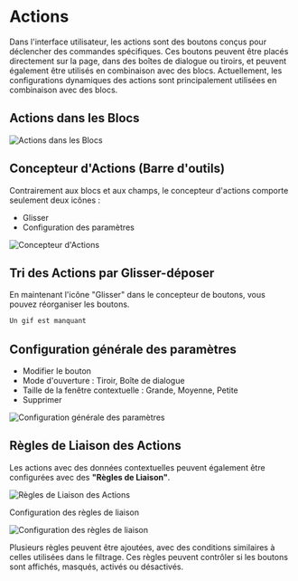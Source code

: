 # Actions

Dans l'interface utilisateur, les actions sont des boutons conçus pour déclencher des commandes spécifiques. Ces boutons peuvent être placés directement sur la page, dans des boîtes de dialogue ou tiroirs, et peuvent également être utilisés en combinaison avec des blocs. Actuellement, les configurations dynamiques des actions sont principalement utilisées en combinaison avec des blocs.

## Actions dans les Blocs

![Actions dans les Blocs](https://static-docs.nocobase.com/3e69f1f2991842ecad640705bc9feda4.png)

## Concepteur d'Actions (Barre d'outils)

Contrairement aux blocs et aux champs, le concepteur d'actions comporte seulement deux icônes :

- Glisser
- Configuration des paramètres

![Concepteur d'Actions](https://static-docs.nocobase.com/007422d42678c54f79668dfafe69b60e.png)

## Tri des Actions par Glisser-déposer

En maintenant l'icône "Glisser" dans le concepteur de boutons, vous pouvez réorganiser les boutons.

```bash
Un gif est manquant
```

## Configuration générale des paramètres

- Modifier le bouton
- Mode d'ouverture : Tiroir, Boîte de dialogue
- Taille de la fenêtre contextuelle : Grande, Moyenne, Petite
- Supprimer

![Configuration générale des paramètres](https://static-docs.nocobase.com/e99916932f6c4d58bcad4d892b5daf15.png)

## Règles de Liaison des Actions

Les actions avec des données contextuelles peuvent également être configurées avec des **"Règles de Liaison"**.

![Règles de Liaison des Actions](https://static-docs.nocobase.com/c431434a285278ea00bedf9e4dac4d45.png)

Configuration des règles de liaison

![Configuration des règles de liaison](https://static-docs.nocobase.com/149c049bb0c0ce931c6c0333e12b0610.png)

Plusieurs règles peuvent être ajoutées, avec des conditions similaires à celles utilisées dans le filtrage. Ces règles peuvent contrôler si les boutons sont affichés, masqués, activés ou désactivés.
